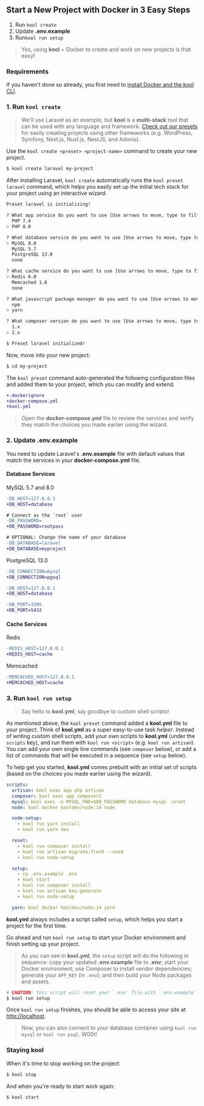 ## Start a New Project with Docker in 3 Easy Steps

1. Run `kool create`
2. Update **.env.example**
3. Run`kool run setup`

> Yes, using **kool** + Docker to create and work on new projects is that easy!

### Requirements

If you haven't done so already, you first need to [install Docker and the kool CLI](/docs/getting-started/installation).

### 1. Run `kool create`

> We'll use Laravel as an example, but **kool** is a **multi-stack** tool that can be used with any language and framework. [Check out our presets](/docs/presets/introduction) for easily creating projects using other frameworks (e.g. WordPress, Symfony, Next.js, Nuxt.js, NestJS, and Adonis).

Use the `kool create <preset> <project-name>` command to create your new project.

```bash
$ kool create laravel my-project
```

After installing Laravel, `kool create` automatically runs the `kool preset laravel` command, which helps you easily set up the initial tech stack for your project using an interactive wizard.

```bash
Preset laravel is initializing!

? What app service do you want to use [Use arrows to move, type to filter]
  PHP 7.4
> PHP 8.0

? What database service do you want to use [Use arrows to move, type to filter]
> MySQL 8.0
  MySQL 5.7
  PostgreSQL 13.0
  none

? What cache service do you want to use [Use arrows to move, type to filter]
> Redis 6.0
  Memcached 1.6
  none

? What javascript package manager do you want to use [Use arrows to move, type to filter]
  npm
> yarn

? What composer version do you want to use [Use arrows to move, type to filter]
  1.x
> 2.x

$ Preset laravel initialized!
```

Now, move into your new project:

```bash
$ cd my-project
```

The `kool preset` command auto-generated the following configuration files and added them to your project, which you can modify and extend.

```diff
+.dockerignore
+docker-compose.yml
+kool.yml
```

> Open the **docker-compose.yml** file to review the services and verify they match the choices you made earlier using the wizard.

### 2. Update .env.example

You need to update Laravel's **.env.example** file with default values that match the services in your **docker-compose.yml** file.

#### Database Services

MySQL 5.7 and 8.0

```diff
-DB_HOST=127.0.0.1
+DB_HOST=database

# Connect as the `root` user
-DB_PASSWORD=
+DB_PASSWORD=rootpass

# OPTIONAL: Change the name of your database
-DB_DATABASE=laravel
+DB_DATABASE=myproject
```

PostgreSQL 13.0

```diff
-DB_CONNECTION=mysql
+DB_CONNECTION=pgsql

-DB_HOST=127.0.0.1
+DB_HOST=database

-DB_PORT=3306
+DB_PORT=5432
```

#### Cache Services

Redis

```diff
-REDIS_HOST=127.0.0.1
+REDIS_HOST=cache
```

Memcached

```diff
-MEMCACHED_HOST=127.0.0.1
+MEMCACHED_HOST=cache
```

### 3. Run `kool run setup`

> Say hello to **kool.yml**, say goodbye to custom shell scripts!

As mentioned above, the `kool preset` command added a **kool.yml** file to your project. Think of **kool.yml** as a super easy-to-use task _helper_. Instead of writing custom shell scripts, add your own scripts to **kool.yml** (under the `scripts` key), and run them with `kool run <script>` (e.g. `kool run artisan`). You can add your own single line commands (see `composer` below), or add a list of commands that will be executed in a sequence (see `setup` below).

To help get you started, **kool.yml** comes prebuilt with an initial set of scripts (based on the choices you made earlier using the wizard).

```yaml
scripts:
  artisan: kool exec app php artisan
  composer: kool exec app composer2
  mysql: kool exec -e MYSQL_PWD=$DB_PASSWORD database mysql -uroot
  node: kool docker kooldev/node:14 node

  node-setup:
  	- kool run yarn install
  	- kool run yarn dev

  reset:
  	- kool run composer install
  	- kool run artisan migrate:fresh --seed
  	- kool run node-setup

  setup:
  	- cp .env.example .env
  	- kool start
  	- kool run composer install
  	- kool run artisan key:generate
  	- kool run node-setup

  yarn: kool docker kooldev/node:14 yarn
```

**kool.yml** always includes a script called `setup`, which helps you start a project for the first time.

Go ahead and run `kool run setup` to start your Docker environment and finish setting up your project.

> As you can see in **kool.yml**, the `setup` script will do the following in sequence: copy your updated **.env.example** file to **.env**; start your Docker environment; use Composer to install vendor dependencies; generate your `APP_KEY` (in `.env`); and then build your Node packages and assets.

```bash
# CAUTION: this script will reset your `.env` file with `.env.example`
$ kool run setup
```

Once `kool run setup` finishes, you should be able to access your site at [http://localhost](http://localhost).

> Now, you can also connect to your database container using `kool run mysql` or `kool run psql`. W00t!

### Staying kool

When it's time to stop working on the project:

```bash
$ kool stop
```

And when you're ready to start work again:

```bash
$ kool start
```

